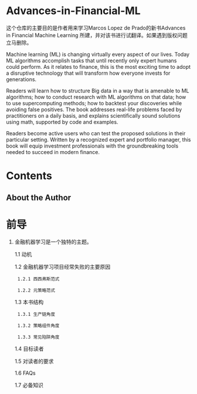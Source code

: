 # Advances-in-Financial-ML

这个仓库的主要目的是作者用来学习Marcos Lopez de Prado的新书Advances in Financial Machine Learning
所建，并对该书进行试翻译。如果遇到版权问题立马删除。

Machine learning (ML) is changing virtually every aspect of our lives. 
Today ML algorithms accomplish tasks that until recently only expert 
humans could perform. As it relates to finance, this is the most 
exciting time to adopt a disruptive technology that will transform 
how everyone invests for generations. 

Readers will learn how to 
structure Big data in a way that is amenable to ML algorithms; 
how to conduct research with ML algorithms on that data; how to 
use supercomputing methods; how to backtest your discoveries while 
avoiding false positives. The book addresses real-life problems 
faced by practitioners on a daily basis, and explains scientifically 
sound solutions using math, supported by code and examples. 

Readers become active users who can test the proposed solutions in 
their particular setting. Written by a recognized expert and portfolio 
manager, this book will equip investment professionals with the 
groundbreaking tools needed to succeed in modern finance.


Contents
=====

About the Author
---------

前导
====

1. 金融机器学习是一个独特的主题。

    1.1 动机
    
    1.2 金融机器学习项目经常失败的主要原因
    
        1.2.1 西西弗斯范式
        
        1.2.2 元策略范式
        
    1.3 本书结构
    
        1.3.1 生产链角度  
        
        1.3.2 策略组件角度
        
        1.3.3 常见陷阱角度
        
    1.4 目标读者
    
    1.5 对读者的要求
    
    1.6 FAQs
    
    1.7 必备知识